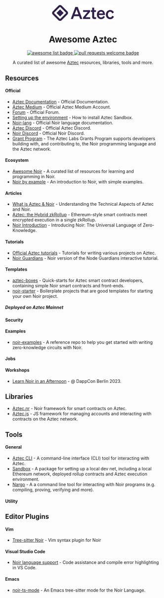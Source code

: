 <div align="center">
  <img alt="aztec logo" src="./assets/Aztec_logo_no_background.svg" width="200" >
  <h1 align="center">Awesome Aztec</h1>
  <p align="center">
    <a href="https://github.com/sindresorhus/awesome">
      <img alt="awesome list badge" src="https://cdn.rawgit.com/sindresorhus/awesome/d7305f38d29fed78fa85652e3a63e154dd8e8829/media/badge.svg">
    </a>
    <a href="http://makeapullrequest.com">
      <img alt="pull requests welcome badge" src="https://img.shields.io/badge/PRs-welcome-brightgreen.svg?style=flat">
    </a>
  </p>

  <p align="center">A curated list of awesome <a href="https://medium.com/aztec-protocol/aztec-the-hybrid-zkrollup-a90a197bf22e">Aztec</a> resources, libraries, tools and more.</p>
</div>

## Resources

#### Official

- [Aztec Documentation](https://docs.aztec.network/) - Official Documentation.
- [Aztec Medium](https://medium.com/@azteclabs) - Official Aztec Medium Account.
- [Forum](https://discourse.aztec.network/) - Official Forum.
- [Setting up the environment](https://docs.aztec.network/dev_docs/getting_started/quickstart) - How to install Aztec Sandbox.
- [Noir-lang](https://noir-lang.org/) - Official Noir language documentation.
- [Aztec Discord](https://discord.com/invite/DgWG2DBMyB) - Official Aztec Discord.
- [Noir Discord](https://discord.com/invite/JtqzkdeQ6G) - Official Noir Discord.
- [Grant Program](https://aztec.network/grants/) - The Aztec Labs Grants Program supports developers building with, and contributing to, the Noir programming language and the Aztec network.

#### Ecosystem

- [Awesome Noir](https://github.com/noir-lang/awesome-noir) - A curated list of resources for learning and programming in Noir.
- [Noir by example](https://noir-by-example.org/) - An introduction to Noir, with simple examples.

#### Articles

- [What is Aztec & Noir](https://hackmd.io/XZX9_pZ8Q1aa_ySDPeQopg) - Understanding the Technical Aspects of Aztec and Noir.
- [Aztec: the Hybrid zkRollup](https://medium.com/aztec-protocol/aztec-the-hybrid-zkrollup-a90a197bf22e) - Ethereum-style smart contracts meet encrypted execution in a single zkRollup.
- [Noir Introduction](https://medium.com/aztec-protocol/introducing-noir-the-universal-language-of-zero-knowledge-ff43f38d86d9) - Introducing Noir: The Universal Language of Zero-Knowledge.

#### Tutorials

- [Official Aztec tutorials](https://docs.aztec.network/dev_docs/tutorials/main) - Tutorials for writing various projects on Aztec.
- [Noir Guardians](https://www.noirguardians.io/) - Noir version of the Node Guardians interactive tutorial.

#### Templates

- [aztec-boxes](https://github.com/AztecProtocol/aztec-packages/tree/master/yarn-project/boxes) - Quick-starts for Aztec smart contract developers, containing simple Noir smart contracts and front-ends.
- [noir-starter](https://github.com/noir-lang/noir-starter) - Boilerplate projects that are good templates for starting your own Noir project.

##### Deployed on Aztec Mainnet

#### Security

#### Examples

- [noir-examples](https://github.com/noir-lang/noir-examples) - A reference repo to help you get started with writing zero-knowledge circuits with Noir.

#### Jobs

#### Workshops

- [Learn Noir in an Afternoon](https://www.youtube.com/watch?v=4yktQB7uevg&t=25933s) - @ DappCon Berlin 2023.

## Libraries

- [Aztec.nr](https://github.com/AztecProtocol/aztec-nr) - Noir framework for smart contracts on Aztec.
- [Aztec.js](https://github.com/AztecProtocol/aztec-packages/tree/master/yarn-project/aztec.js) - JS framework for managing accounts and interacting with contracts on the Aztec network.

## Tools

#### General

- [Aztec CLI](https://www.npmjs.com/package/@aztec/cli) - A command-line interface (CLI) tool for interacting with Aztec.
- [Sandbox](https://github.com/AztecProtocol/aztec-packages/tree/master/yarn-project/aztec-sandbox) - A package for setting up a local dev net, including a local Ethereum network, deployed rollup contracts and Aztec execution environment.
- [Nargo](https://noir-lang.org/getting_started/nargo_installation/) - A a command line tool for interacting with Noir programs (e.g. compiling, proving, verifying and more).

#### Utility

## Editor Plugins

#### Vim

- [Tree-sitter Noir](https://github.com/hhamud/tree-sitter-noir) - Vim syntax plugin for Noir

#### Visual Studio Code

- [Noir language support](https://marketplace.visualstudio.com/items?itemName=noir-lang.vscode-noir) - Code assistance and compile error highlighting in VS Code.

#### Emacs

- [noir-ts-mode](https://github.com/hhamud/tree-sitter-noir) - An Emacs tree-sitter mode for the Noir Language.

